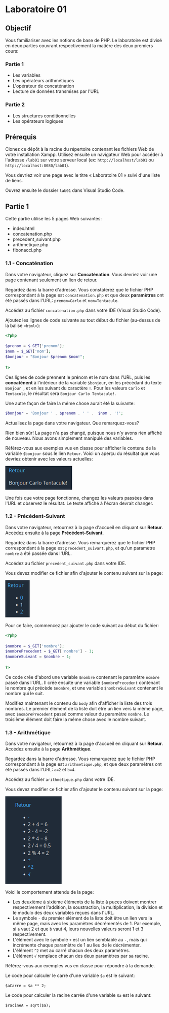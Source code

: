 # Laboratoire 01

## Objectif

Vous familiariser avec les notions de base de PHP. Le laboratoire est divisé en deux parties couvrant respectivement la matière des deux premiers cours:

### Partie 1

* Les variables
* Les opérateurs arithmétiques
* L'opérateur de concaténation
* Lecture de données transmises par l'URL

### Partie 2

* Les structures conditionnelles
* Les opérateurs logiques

## Prérequis

Clonez ce dépôt à la racine du répertoire contenant les fichiers Web de votre installation Xampp. Utilisez ensuite un navigateur Web pour accéder à l'adresse `/lab01` sur votre serveur local (ex: `http://localhost/lab01` ou `http://localhost:8080/lab01`).

Vous devriez voir une page avec le titre « Laboratoire 01 » suivi d'une liste de liens.

Ouvrez ensuite le dossier `lab01` dans Visual Studio Code.

## Partie 1

Cette partie utilise les 5 pages Web suivantes:

* index.html
* concatenation.php
* precedent_suivant.php
* arithmetique.php
* fibonacci.php

### 1.1 - Concaténation

Dans votre navigateur, cliquez sur **Concaténation**. Vous devriez voir une page contenant seulement un lien de retour.

Regardez dans la barre d'adresse. Vous constaterez que le fichier PHP correspondant à la page est `concatenation.php` et que deux **paramètres** ont été passés dans l'URL: `prenom=Carlo` et `nom=Tentacule`.

Accédez au fichier `concatenation.php` dans votre IDE (Visual Studio Code).

Ajoutez les lignes de code suivante au tout début du fichier (au-dessus de la balise `<html>`):

```php
<?php

$prenom = $_GET['prenom'];
$nom = $_GET['nom'];
$bonjour = "Bonjour $prenom $nom!";

?>
```

Ces lignes de code prennent le prénom et le nom dans l'URL, puis les **concatènent** à l'intérieur de la variable `$bonjour`, en les précédant du texte `Bonjour `, et en les suivant du caractère `!`. Pour les valeurs `Carlo` et `Tentacule`, le résultat sera `Bonjour Carlo Tentacule!`.

Une autre façon de faire la même chose aurait été la suivante:

```php
$bonjour = 'Bonjour ' . $prenom . ' ' .  $nom . '!';
```

Actualisez la page dans votre navigateur. Que remarquez-vous?

Rien bien sûr! La page n'a pas changé, puisque nous n'y avons rien affiché de nouveau. Nous avons simplement manipulé des variables.

Référez-vous aux exemples vus en classe pour afficher le contenu de la variable `$bonjour` sous le lien `Retour`. Voici un aperçu du résultat que vous devriez obtenir avec les valeurs actuelles:

![](images-readme/concatenation.png)

Une fois que votre page fonctionne, changez les valeurs passées dans l'URL et observez le résultat. Le texte affiché à l'écran devrait changer.

### 1.2 - Précédent-Suivant

Dans votre navigateur, retournez à la page d'accueil en cliquant sur **Retour**. Accédez ensuite à la page **Précédent-Suivant**.

Regardez dans la barre d'adresse. Vous remarquerez que le fichier PHP correspondant à la page est `precedent_suivant.php`, et qu'un paramètre `nombre` a été passée dans l'URL.

Accédez au fichier `precedent_suivant.php` dans votre IDE.

Vous devez modifier ce fichier afin d'ajouter le contenu suivant sur la page:

![](images-readme/precedent_suivant.png)

Pour ce faire, commencez par ajouter le code suivant au début du fichier:

```php
<?php

$nombre = $_GET['nombre'];
$nombrePrecedent = $_GET['nombre'] - 1;
$nombreSuivant = $nombre + 1;

?>
```

Ce code crée d'abord une variable `$nombre` contenant le paramètre `nombre` passé dans l'URL. Il crée ensuite une variable `$nombrePrecedent` contenant le nombre qui précède `$nombre`, et une variable `$nombreSuivant` contenant le nombre qui le suit.

Modifiez maintenant le contenu du `body` afin d'afficher la liste des trois nombres. Le premier élément de la liste doit être un lien vers la même page, avec `$nombrePrecedent` passé comme valeur du paramètre `nombre`. Le troisième élément doit faire la même chose avec le nombre suivant.

### 1.3 - Arithmétique

Dans votre navigateur, retournez à la page d'accueil en cliquant sur **Retour**. Accédez ensuite à la page **Arithmétique**.

Regardez dans la barre d'adresse. Vous remarquerez que le fichier PHP correspondant à la page est `arithmetique.php`, et que deux paramètres ont été passés dans l'URL: `a=2` et `b=4`.

Accédez au fichier `arithmetique.php` dans votre IDE.

Vous devez modifier ce fichier afin d'ajouter le contenu suivant sur la page:

![](images-readme/arithmetique.png)

Voici le comportement attendu de la page:

* Les deuxième à sixième éléments de la liste à puces doivent montrer respectivement l'addition, la soustraction, la multiplication, la division et le modulo des deux variables reçues dans l'URL.
* Le symbole `-` du premier élément de la liste doit être un lien vers la même page, mais avec les paramètres décrémentés de 1. Par exemple, si `a` vaut 2 et que `b` vaut 4, leurs nouvelles valeurs seront 1 et 3 respectivement.
* L'élément avec le symbole `+` est un lien semblable au `-`, mais qui incrémente chaque paramètre de 1 au lieu de le décrémenter.
* L'élément `^2` met au carré chacun des deux paramètres.
* L'élément `√` remplace chacun des deux paramètres par sa racine.

Référez-vous aux exemples vus en classe pour répondre à la demande.

Le code pour calculer le carré d'une variable `$a` est le suivant:

`$aCarre = $a ** 2;`

Le code pour calculer la racine carrée d'une variable `$a` est le suivant:

`$racineA = sqrt($a);`
